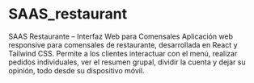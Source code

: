 # SAAS_restaurant
SAAS Restaurante – Interfaz Web para Comensales Aplicación web responsive para comensales de restaurante, desarrollada en React y Tailwind CSS. Permite a los clientes interactuar con el menú, realizar pedidos individuales, ver el resumen grupal, dividir la cuenta y dejar su opinión, todo desde su dispositivo móvil.
